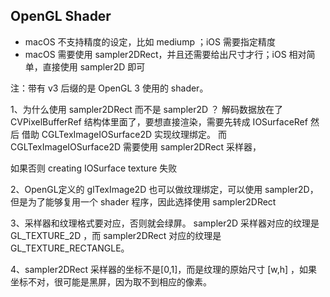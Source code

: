 ## OpenGL Shader

- macOS 不支持精度的设定，比如 mediump ；iOS 需要指定精度
- macOS 需要使用 sampler2DRect，并且还需要给出尺寸才行；iOS 相对简单，直接使用 sampler2D 即可

注：带有 v3 后缀的是 OpenGL 3 使用的 shader。


1、为什么使用 sampler2DRect 而不是 sampler2D ？
解码数据放在了 CVPixelBufferRef 结构体里面了，要想直接渲染，需要先转成 IOSurfaceRef 然后
借助 CGLTexImageIOSurface2D 实现纹理绑定。
而 CGLTexImageIOSurface2D 需要使用 sampler2DRect 采样器，

如果否则 creating IOSurface texture 失败

2、OpenGL定义的 glTexImage2D 也可以做纹理绑定，可以使用 sampler2D，但是为了能够复用一个 shader 程序，因此选择使用 sampler2DRect

3、采样器和纹理格式要对应，否则就会绿屏。
sampler2D 采样器对应的纹理是 GL_TEXTURE_2D ，而 sampler2DRect 对应的纹理是 GL_TEXTURE_RECTANGLE。

4、sampler2DRect 采样器的坐标不是[0,1]，而是纹理的原始尺寸 [w,h] ，如果坐标不对，很可能是黑屏，因为取不到相应的像素。
 
